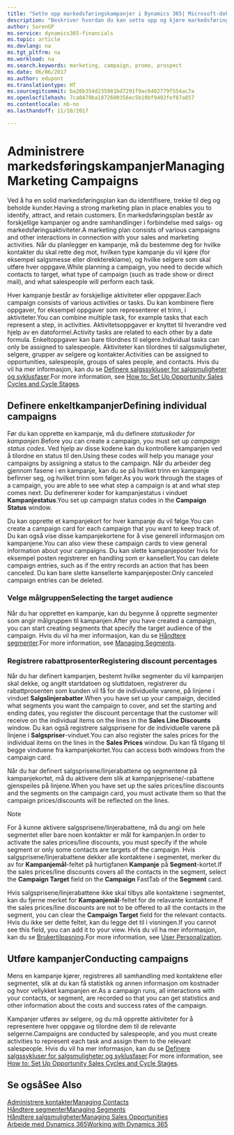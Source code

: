 ```yaml
---
title: "Sette opp markedsføringskampanjer i Dynamics 365| Microsoft-dokumentasjon"
description: "Beskriver hvordan du kan sette opp og kjøre markedsføringskampanjer i Dynamics 365 for å identifisere og trekke til deg prospekter og beholde kunder."
author: SorenGP
ms.service: dynamics365-financials
ms.topic: article
ms.devlang: na
ms.tgt_pltfrm: na
ms.workload: na
ms.search.keywords: marketing, campaign, promo, prospect
ms.date: 06/06/2017
ms.author: edupont
ms.translationtype: HT
ms.sourcegitcommit: ba26b354d235981bd7291f9ac6402779f554ac7a
ms.openlocfilehash: 7ca0479ba1872600356ec5b10bf9492fef87a857
ms.contentlocale: nb-no
ms.lasthandoff: 11/10/2017

---
```

# <a name="managing-marketing-campaigns"></a><span data-ttu-id="c8701-103">Administrere markedsføringskampanjer</span><span class="sxs-lookup"><span data-stu-id="c8701-103">Managing Marketing Campaigns</span></span>
<span data-ttu-id="c8701-104">Ved å ha en solid markedsføringsplan kan du identifisere, trekke til deg og beholde kunder.</span><span class="sxs-lookup"><span data-stu-id="c8701-104">Having a strong marketing plan in place enables you to identify, attract, and retain customers.</span></span> <span data-ttu-id="c8701-105">En markedsføringsplan består av forskjellige kampanjer og andre samhandlinger i forbindelse med salgs- og markedsføringsaktiviteter.</span><span class="sxs-lookup"><span data-stu-id="c8701-105">A marketing plan consists of various campaigns and other interactions in connection with your sales and marketing activities.</span></span> <span data-ttu-id="c8701-106">Når du planlegger en kampanje, må du bestemme deg for hvilke kontakter du skal rette deg mot, hvilken type kampanje du vil kjøre (for eksempel salgsmesse eller direktereklame), og hvilke selgere som skal utføre hver oppgave.</span><span class="sxs-lookup"><span data-stu-id="c8701-106">While planning a campaign, you need to decide which contacts to target, what type of campaign (such as trade show or direct mail), and what salespeople will perform each task.</span></span>

<span data-ttu-id="c8701-107">Hver kampanje består av forskjellige aktiviteter eller oppgaver.</span><span class="sxs-lookup"><span data-stu-id="c8701-107">Each campaign consists of various activities or tasks.</span></span> <span data-ttu-id="c8701-108">Du kan kombinere flere oppgaver, for eksempel oppgaver som representerer et trinn, i aktiviteter.</span><span class="sxs-lookup"><span data-stu-id="c8701-108">You can combine multiple task, for example tasks that each represent a step, in activities.</span></span> <span data-ttu-id="c8701-109">Aktivitetsoppgaver er knyttet til hverandre ved hjelp av en datoformel.</span><span class="sxs-lookup"><span data-stu-id="c8701-109">Activity tasks are related to each other by a date formula.</span></span> <span data-ttu-id="c8701-110">Enkeltoppgaver kan bare tilordnes til selgere.</span><span class="sxs-lookup"><span data-stu-id="c8701-110">Individual tasks can only be assigned to salespeople.</span></span> <span data-ttu-id="c8701-111">Aktiviteter kan tilordnes til salgsmuligheter, selgere, grupper av selgere og kontakter.</span><span class="sxs-lookup"><span data-stu-id="c8701-111">Activities can be assigned to opportunities, salespeople, groups of sales people, and contacts.</span></span> <span data-ttu-id="c8701-112">Hvis du vil ha mer informasjon, kan du se [Definere salgssykluser for salgsmuligheter og syklusfaser](marketing-how-setup-opportunity-sales-cycles-stages.md).</span><span class="sxs-lookup"><span data-stu-id="c8701-112">For more information, see [How to: Set Up Opportunity Sales Cycles and Cycle Stages](marketing-how-setup-opportunity-sales-cycles-stages.md).</span></span>

## <a name="defining-individual-campaigns"></a><span data-ttu-id="c8701-113">Definere enkeltkampanjer</span><span class="sxs-lookup"><span data-stu-id="c8701-113">Defining individual campaigns</span></span>
<span data-ttu-id="c8701-114">Før du kan opprette en kampanje, må du definere *statuskoder for kampanjen*.</span><span class="sxs-lookup"><span data-stu-id="c8701-114">Before you can create a campaign, you must set up *campaign status codes*.</span></span> <span data-ttu-id="c8701-115">Ved hjelp av disse kodene kan du kontrollere kampanjen ved å tilordne en status til den.</span><span class="sxs-lookup"><span data-stu-id="c8701-115">Using these codes will help you manage your campaigns by assigning a status to the campaign.</span></span> <span data-ttu-id="c8701-116">Når du arbeider deg gjennom fasene i en kampanje, kan du se på hvilket trinn en kampanje befinner seg, og hvilket trinn som følger.</span><span class="sxs-lookup"><span data-stu-id="c8701-116">As you work through the stages of a campaign, you are able to see what step a campaign is at and what step comes next.</span></span> <span data-ttu-id="c8701-117">Du definererer koder for kampanjestatus i vinduet **Kampanjestatus**.</span><span class="sxs-lookup"><span data-stu-id="c8701-117">You set up campaign status codes in the **Campaign Status** window.</span></span>

<span data-ttu-id="c8701-118">Du kan opprette et kampanjekort for hver kampanje du vil følge.</span><span class="sxs-lookup"><span data-stu-id="c8701-118">You can create a campaign card for each campaign that you want to keep track of.</span></span> <span data-ttu-id="c8701-119">Du kan også vise disse kampanjekortene for å vise generell informasjon om kampanjene.</span><span class="sxs-lookup"><span data-stu-id="c8701-119">You can also view these campaign cards to view general information about your campaigns.</span></span>
<span data-ttu-id="c8701-120">Du kan slette kampanjeposter hvis for eksempel posten registrerer en handling som er kansellert.</span><span class="sxs-lookup"><span data-stu-id="c8701-120">You can delete campaign entries, such as if the entry records an action that has been canceled.</span></span> <span data-ttu-id="c8701-121">Du kan bare slette kansellerte kampanjeposter.</span><span class="sxs-lookup"><span data-stu-id="c8701-121">Only canceled campaign entries can be deleted.</span></span>

### <a name="selecting-the-target-audience"></a><span data-ttu-id="c8701-122">Velge målgruppen</span><span class="sxs-lookup"><span data-stu-id="c8701-122">Selecting the target audience</span></span>
<span data-ttu-id="c8701-123">Når du har opprettet en kampanje, kan du begynne å opprette segmenter som angir målgruppen til kampanjen.</span><span class="sxs-lookup"><span data-stu-id="c8701-123">After you have created a campaign, you can start creating segments that specify the target audience of the campaign.</span></span> <span data-ttu-id="c8701-124">Hvis du vil ha mer informasjon, kan du se [Håndtere segmenter](marketing-segments.md).</span><span class="sxs-lookup"><span data-stu-id="c8701-124">For more information, see [Managing Segments](marketing-segments.md).</span></span>

### <a name="registering-discount-percentages"></a><span data-ttu-id="c8701-125">Registrere rabattprosenter</span><span class="sxs-lookup"><span data-stu-id="c8701-125">Registering discount percentages</span></span>
<span data-ttu-id="c8701-126">Når du har definert kampanjen, bestemt hvilke segmenter du vil kampanjen skal dekke, og angitt startdatoen og sluttdatoen, registrerer du rabattprosenten som kunden vil få for de individuelle varene, på linjene i vinduet **Salgslinjerabatter**.</span><span class="sxs-lookup"><span data-stu-id="c8701-126">When you have set up your campaign, decided what segments you want the campaign to cover, and set the starting and ending dates, you register the discount percentage that the customer will receive on the individual items on the lines in the **Sales Line Discounts** window.</span></span> <span data-ttu-id="c8701-127">Du kan også registrere salgsprisene for de individuelle varene på linjene i **Salgspriser**-vinduet.</span><span class="sxs-lookup"><span data-stu-id="c8701-127">You can also register the sales prices for the individual items on the lines in the **Sales Prices** window.</span></span> <span data-ttu-id="c8701-128">Du kan få tilgang til begge vinduene fra kampanjekortet.</span><span class="sxs-lookup"><span data-stu-id="c8701-128">You can access both windows from the campaign card.</span></span>

 <span data-ttu-id="c8701-129">Når du har definert salgsprisene/linjerabattene og segmentene på kampanjekortet, må du aktivere dem slik at kampanjeprisene/-rabattene gjenspeiles på linjene.</span><span class="sxs-lookup"><span data-stu-id="c8701-129">When you have set up the sales prices/line discounts and the segments on the campaign card, you must activate them so that the campaign prices/discounts will be reflected on the lines.</span></span>

> [!NOTE]  
>   <span data-ttu-id="c8701-130">For å kunne aktivere salgsprisene/linjerabattene, må du angi om hele segmentet eller bare noen kontakter er mål for kampanjen.</span><span class="sxs-lookup"><span data-stu-id="c8701-130">In order to activate the sales prices/line discounts, you must specify if the whole segment or only some contacts are targets of the campaign.</span></span> <span data-ttu-id="c8701-131">Hvis salgsprisene/linjerabattene dekker alle kontaktene i segmentet, merker du av for **Kampanjemål**-feltet på hurtigfanen **Kampanje** på **Segment**-kortet.</span><span class="sxs-lookup"><span data-stu-id="c8701-131">If the sales prices/line discounts covers all the contacts in the segment, select the **Campaign Target** field on the **Campaign** FastTab of the **Segment** card.</span></span>

<span data-ttu-id="c8701-132">Hvis salgsprisene/linjerabattene ikke skal tilbys alle kontaktene i segmentet, kan du fjerne merket for **Kampanjemål**-feltet for de relavante kontaktene.</span><span class="sxs-lookup"><span data-stu-id="c8701-132">If the sales prices/line discounts are not to be offered to all the contacts in the segment, you can clear the **Campaign Target** field for the relevant contacts.</span></span> <span data-ttu-id="c8701-133">Hvis du ikke ser dette feltet, kan du legge det til i visningen.</span><span class="sxs-lookup"><span data-stu-id="c8701-133">If you cannot see this field, you can add it to your view.</span></span> <span data-ttu-id="c8701-134">Hvis du vil ha mer informasjon, kan du se [Brukertilpasning](ui-user-personalization.md).</span><span class="sxs-lookup"><span data-stu-id="c8701-134">For more information, see [User Personalization](ui-user-personalization.md).</span></span>

## <a name="conducting-campaigns"></a><span data-ttu-id="c8701-135">Utføre kampanjer</span><span class="sxs-lookup"><span data-stu-id="c8701-135">Conducting campaigns</span></span>
<span data-ttu-id="c8701-136">Mens en kampanje kjører, registreres all samhandling med kontaktene eller segmentet, slik at du kan få statistikk og annen informasjon om kostnader og hvor vellykket kampanjen er.</span><span class="sxs-lookup"><span data-stu-id="c8701-136">As a campaign runs, all interactions with your contacts, or segment, are recorded so that you can get statistics and other information about the costs and success rates of the campaign.</span></span>

<span data-ttu-id="c8701-137">Kampanjer utføres av selgere, og du må opprette aktiviteter for å representere hver oppgave og tilordne dem til de relevante selgerne.</span><span class="sxs-lookup"><span data-stu-id="c8701-137">Campaigns are conducted by salespeople, and you must create activities to represent each task and assign them to the relevant salespeople.</span></span> <span data-ttu-id="c8701-138">Hvis du vil ha mer informasjon, kan du se [Definere salgssykluser for salgsmuligheter og syklusfaser](marketing-how-setup-opportunity-sales-cycles-stages.md).</span><span class="sxs-lookup"><span data-stu-id="c8701-138">For more information, see [How to: Set Up Opportunity Sales Cycles and Cycle Stages](marketing-how-setup-opportunity-sales-cycles-stages.md).</span></span>

## <a name="see-also"></a><span data-ttu-id="c8701-139">Se også</span><span class="sxs-lookup"><span data-stu-id="c8701-139">See Also</span></span>
[<span data-ttu-id="c8701-140">Administrere kontakter</span><span class="sxs-lookup"><span data-stu-id="c8701-140">Managing Contacts</span></span>](marketing-contacts.md)  
[<span data-ttu-id="c8701-141">Håndtere segmenter</span><span class="sxs-lookup"><span data-stu-id="c8701-141">Managing Segments</span></span>](marketing-segments.md)  
[<span data-ttu-id="c8701-142">Håndtere salgsmuligheter</span><span class="sxs-lookup"><span data-stu-id="c8701-142">Managing Sales Opportunities</span></span>](marketing-manage-sales-opportunities.md)  
[<span data-ttu-id="c8701-143">Arbeide med Dynamics 365</span><span class="sxs-lookup"><span data-stu-id="c8701-143">Working with Dynamics 365</span></span>](ui-work-product.md)  

